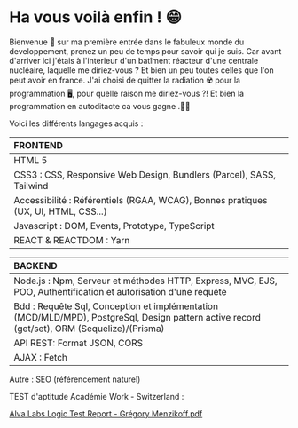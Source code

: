 #  Ha vous voilà enfin ! 😁 
Bienvenue 👋 sur ma première entrée dans le fabuleux monde du developpement, prenez un peu de temps pour savoir qui je suis.
Car avant d'arriver ici j'étais à l'interieur d'un batîment réacteur d'une centrale nucléaire, laquelle me diriez-vous ? Et bien un peu toutes celles que l'on peut avoir en france.
J'ai choisi de quitter la radiation ☢️ pour la programmation 🖥️, pour quelle raison me diriez-vous ?! Et bien la programmation en autoditacte ca vous gagne .👨‍💻

Voici les différents langages acquis :


| FRONTEND | 
| :----------- | 
| HTML 5 |
| CSS3 : CSS, Responsive Web Design, Bundlers (Parcel), SASS, Tailwind |
| Accessibilité : Référentiels (RGAA, WCAG), Bonnes pratiques (UX, UI, HTML, CSS...) | 
| Javascript : DOM, Events, Prototype, TypeScript | 
| REACT & REACTDOM : Yarn |



| BACKEND |
| :-------- |
| Node.js : Npm, Serveur et méthodes HTTP, Express, MVC, EJS, POO, Authentification et autorisation d'une requête|
| Bdd : Requête Sql, Conception et implémentation (MCD/MLD/MPD),  PostgreSql, Design pattern active record (get/set), ORM (Sequelize)/(Prisma)|
| API REST: Format JSON, CORS |
| AJAX : Fetch |

Autre : SEO (référencement naturel)

TEST d'aptitude Académie Work - Switzerland :

[Alva Labs Logic Test Report - Grégory Menzikoff.pdf](https://github.com/user-attachments/files/17732945/Alva.Labs.Logic.Test.Report.-.Gregory.Menzikoff.pdf)

